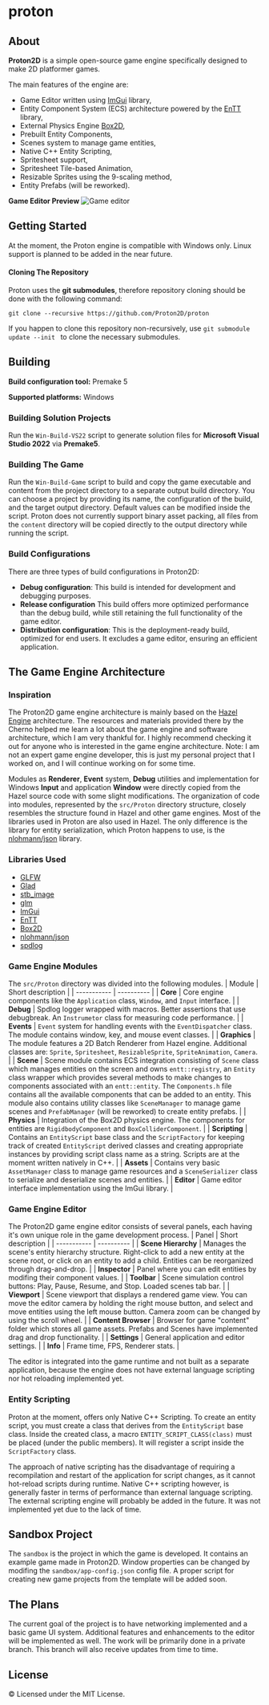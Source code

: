 # proton

## About
<b>Proton2D</b> is a simple open-source game engine specifically designed to make 2D platformer games. 

The main features of the engine are:
- Game Editor written using <a href="https://github.com/ocornut/imgui">ImGui</a> library,
- Entity Component System (ECS) architecture powered by the <a href="https://github.com/skypjack/entt">EnTT</a> library,
- External Physics Engine <a href="https://github.com/erincatto/box2d">Box2D</a>,
- Prebuilt Entity Components,
- Scenes system to manage game entities,
- Native C++ Entity Scripting,
- Spritesheet support,
- Spritesheet Tile-based Animation,
- Resizable Sprites using the 9-scaling method,
- Entity Prefabs (will be reworked).

<b>Game Editor Preview</b>
<img src="https://i.imgur.com/xDewNto.png" alt="Game editor"></img>

## Getting Started
At the moment, the Proton engine is compatible with Windows only. Linux support is planned to be added in the near future.

#### Cloning The Repository
Proton uses the <b>git submodules</b>, therefore repository cloning should be done with the following command:
```
git clone --recursive https://github.com/Proton2D/proton
```
If you happen to clone this repository non-recursively, use `git submodule update --init ` to clone the necessary submodules.

## Building
<b>Build configuration tool:</b> Premake 5

<b>Supported platforms:</b> Windows

### Building Solution Projects
Run the ```Win-Build-VS22``` script to generate solution files for <b>Microsoft Visual Studio 2022</b> via <b>Premake5</b>.

### Building The Game
Run the ```Win-Build-Game``` script to build and copy the game executable and content from the project directory to a separate output build directory. You can choose a project by providing its name, the configuration of the build, and the target output directory. Default values can be modified inside the script. Proton does not currently support binary asset packing, all files from the `content` directory will be copied directly to the output directory while running the script.

### Build Configurations
There are three types of build configurations in Proton2D:
- <b>Debug configuration</b>: This build is intended for development and debugging purposes.
- <b>Release configuration</b> This build offers more optimized performance than the debug build, while still retaining the full functionality of the game editor.
- <b>Distribution configuration</b>: This is the deployment-ready build, optimized for end users. It excludes a game editor, ensuring an efficient application.

## The Game Engine Architecture
### Inspiration
The Proton2D game engine architecture is mainly based on the 
<a href="https://github.com/TheCherno/Hazel">Hazel Engine</a> architecture. The resources and materials provided there by the Cherno helped me learn a lot about the game engine and software architecture, which I am very thankful for. I highly recommend checking it out for anyone who is interested in the game engine architecture. Note: I am not an expert game engine developer, this is just my personal project that I worked on, and I will continue working on for some time.

Modules as 
<b>Renderer</b>,
<b>Event</b> system,
<b>Debug</b> utilities and implementation for Windows
<b>Input</b> and application 
<b>Window</b> were directly copied from the Hazel source code with some slight modifications. The organization of code into modules, represented by the `src/Proton` directory structure, closely resembles the structure found in Hazel and other game engines.
Most of the libraries used in Proton are also used in Hazel.
The only difference is the library for entity serialization, which Proton happens to use, is the <a href="https://github.com/nlohmann/json">nlohmann/json</a> library.

### Libraries Used
- <a href="https://github.com/glfw/glfw">GLFW</a>
- <a href="https://glad.dav1d.de/">Glad</a>
- <a href="https://github.com/nothings/stb/blob/master/stb_image.h">stb_image</a>
- <a href="https://github.com/g-truc/glm">glm</a>
- <a href="https://github.com/ocornut/imgui">ImGui</a>
- <a href="https://github.com/skypjack/entt">EnTT</a>
- <a href="https://github.com/erincatto/box2d">Box2D</a>
- <a href="https://github.com/nlohmann/json">nlohmann/json</a>
- <a href="https://github.com/gabime/spdlog">spdlog</a>

### Game Engine Modules
The `src/Proton` directory was divided into the following modules.
| Module | Short description |
| ----------- | ---------- |
| <b>Core</b> | Core engine components like the `Application` class, `Window`, and `Input` interface. |
| <b>Debug</b> | Spdlog logger wrapped with macros. Better assertions that use debugbreak. An `Instrumetor` class for measuring code performance. |
| <b>Events</b> | `Event` system for handling events with the `EventDispatcher` class. The module contains window, key, and mouse event classes. |
| <b>Graphics</b> | The module features a 2D Batch Renderer from Hazel engine. Additional classes are: `Sprite`, `Spritesheet`, `ResizableSprite`, `SpriteAnimation`, `Camera`. |
| <b>Scene</b> | Scene module contains ECS integration consisting of `Scene` class which manages entities on the screen and owns `entt::registry`, an `Entity` class wrapper which provides several methods to make changes to components associated with an `entt::entity`. The `Components.h` file contains all the available components that can be added to an entity. This module also contains utility classes like `SceneManager` to manage game scenes and `PrefabManager` (will be reworked) to create entity prefabs. |
| <b>Physics</b> | Integration of the Box2D physics engine. The components for entities are `RigidbodyComponent` and `BoxColliderComponent`.  |
| <b>Scripting</b> | Contains an `EntityScript` base class and the `ScriptFactory` for keeping track of created `EntityScript` derived classes and creating appropriate instances by providing script class name as a string. Scripts are at the moment written natively in C++. |
| <b>Assets</b> | Contains very basic `AssetManager` class to manage game resources and a `SceneSerializer` class to serialize and deserialize scenes and entities. |
| <b>Editor</b> | Game editor interface implementation using the ImGui library. |

### Game Engine Editor
The Proton2D game engine editor consists of several panels, each having it's own unique role in the game development process.
| Panel | Short description |
| ----------- | ---------- |
| <b>Scene Hierarchy</b> |  Manages the scene's entity hierarchy structure. Right-click to add a new entity at the scene root, or click on an entity to add a child. Entities can be reorganized through drag-and-drop.  |
| <b>Inspector</b> | Panel where you can edit entities by modifing their component values. |
| <b>Toolbar</b> | Scene simulation control buttons: Play, Pause, Resume, and Stop. Loaded scenes tab bar. |
| <b>Viewport</b> | Scene viewport that displays a rendered game view. You can move the editor camera by holding the right mouse button, and select and move entities using the left mouse button. Camera zoom can be changed by using the scroll wheel. |
| <b>Content Browser</b> | Browser for game "content" folder which stores all game assets. Prefabs and Scenes have implemented drag and drop functionality. |
| <b>Settings</b> | General application and editor settings. |
| <b>Info</b> | Frame time, FPS, Renderer stats. |

The editor is integrated into the game runtime and not built as a separate application, because the engine does not have external language scripting nor hot reloading implemented yet.

### Entity Scripting
Proton at the moment, offers only Native C++ Scripting. To create an entity script, you must create a class that derives from the `EntityScript` base class. Inside the created class, a macro `ENTITY_SCRIPT_CLASS(class)` must be placed (under the public members). It will register a script inside the `ScriptFactory` class.

The approach of native scripting has the disadvantage of requiring a recompilation and restart of the application for script changes, as it cannot hot-reload scripts during runtime. Native C++ scripting however, is generally faster in terms of performance than external language scripting. The external scripting engine will probably be added in the future. It was not implemented yet due to the lack of time.

## Sandbox Project
The `sandbox` is the project in which the game is developed. It contains an example game made in Proton2D. Window properties can be changed by modifing the `sandbox/app-config.json` config file. A proper script for creating new game projects from the template will be added soon.

## The Plans
The current goal of the project is to have networking implemented and a basic game UI system. Additional features and enhancements to the editor will be implemented as well. The work will be primarily done in a private branch. This branch will also receive updates from time to time.

## License
&copy; Licensed under the MIT License.
